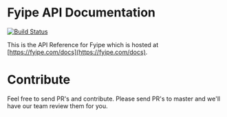 # Fyipe API Documentation

[![Build Status](https://travis-ci.org/Fyipe/api-docs.svg?branch=master)](https://travis-ci.org/Fyipe/api-docs)

This is the API Reference for Fyipe which is hosted at [https://fyipe.com/docs](https://fyipe.com/docs).

# Contribute

Feel free to send PR's and contribute. Please send PR's to master and we'll have our team review them for you.
